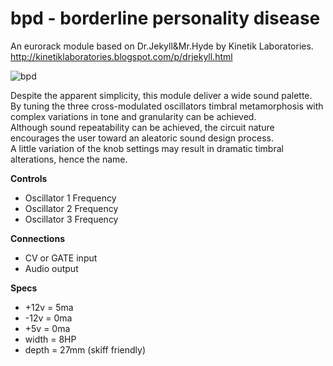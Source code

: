 # bpd - borderline personality disease

An eurorack module based on Dr.Jekyll&Mr.Hyde by Kinetik Laboratories.    
http://kinetiklaboratories.blogspot.com/p/drjekyll.html
  
  
![bpd](Images/bpd.png)
  
  
Despite the apparent simplicity, this module deliver a wide sound palette.  
By tuning the three cross-modulated oscillators timbral metamorphosis with complex variations in tone and granularity can be achieved.  
Although sound repeatability can be achieved, the circuit nature encourages the user toward an aleatoric sound design process.  
A little variation of the knob settings may result in dramatic timbral alterations, hence the name.   
 
 
 
 
**Controls**  
- Oscillator 1 Frequency  
- Oscillator 2 Frequency  
- Oscillator 3 Frequency  

**Connections**  
- CV or GATE input  
- Audio output  

**Specs**  
- +12v = 5ma  
- -12v = 0ma  
- +5v =  0ma
- width = 8HP  
- depth = 27mm (skiff friendly)


